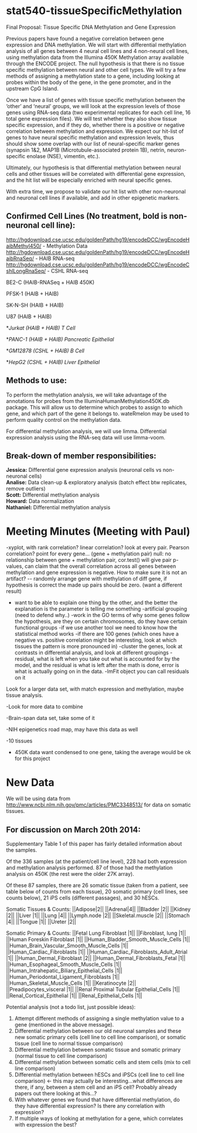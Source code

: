 stat540-tissueSpecificMethylation
=================================

Final Proposal: Tissue Specific DNA Methylation and Gene Expression

Previous papers have found a negative correlation between gene expression and DNA methylation. We will start with differential methylation analysis of all genes between 4 neural cell lines and 4 non-neural cell lines, using methylation data from the Illumina 450K Methylation array available through the ENCODE project. The null hypothesis is that there is no tissue specific methylation between neural and other cell types. We will try a few methods of assigning a methylation state to a gene, including looking at probes within the body of the gene, in the gene promoter, and in the upstream CpG Island.

Once we have a list of genes with tissue specific methylation between the ‘other’ and ‘neural’ groups, we will look at the expression levels of those genes using RNA-seq data (two experimental replicates for each cell line, 16 total gene expression files). We will test whether they also show tissue specific expression, and if they do, whether there is a positive or negative correlation between methylation and expression. We expect our hit-list of genes to have neural specific methylation and expression levels, thus should show some overlap with our list of neural-specific marker genes (synapsin 1&2, MAP1B (Microtubule-associated protein 1B), netrin, neuron-specific enolase (NSE), vimentin, etc.).

Ultimately, our hypothesis is that differential methylation between neural cells and other tissues will be correlated with differential gene expression, and the hit list will be especially enriched with neural specific genes. 

With extra time, we propose to validate our hit list with other non-neuronal and neuronal cell lines if available, and add in other epigenetic markers.


Confirmed Cell Lines (No treatment, bold is non-neuronal cell line): 
--------------------------------------
http://hgdownload.cse.ucsc.edu/goldenPath/hg19/encodeDCC/wgEncodeHaibMethyl450/ - Methylation Data
http://hgdownload.cse.ucsc.edu/goldenPath/hg19/encodeDCC/wgEncodeHaibRnaSeq/ - HAIB RNA-seq
http://hgdownload.cse.ucsc.edu/goldenPath/hg19/encodeDCC/wgEncodeCshlLongRnaSeq/ - CSHL RNA-seq

BE2-C (HAIB-RNASeq + HAIB 450K)

PFSK-1 (HAIB + HAIB)

SK-N-SH (HAIB + HAIB)

U87 (HAIB + HAIB)

**Jurkat (HAIB + HAIB) *T Cell**

**PANC-1 (HAIB + HAIB) *Pancreatic Epithelial**

**GM12878 (CSHL + HAIB) *B Cell**

**HepG2 (CSHL + HAIB) *Liver Epithelial**

Methods to use:
---------------

To perform the methylation analysis, we will take advantage of the annotations for probes from the IlluminaHumanMethylation450K.db package. This will allow us to determine which probes to assign to which gene, and which part of the gene it belongs to. wateRmelon may be used to perform quality control on the methylation data.

For differential methylation analysis, we will use limma. Differential expression analysis using the RNA-seq data will use limma-voom.

Break-down of member responsibilities:
-------------------------
**Jessica:** Differential gene expression analysis (neuronal cells vs non-neuronal cells)  
**Analise:** Data clean-up & exploratory analysis (batch effect btw replicates, remove outliers)  
**Scott:** Differential methylation analysis  
**Howard:** Data normalization  
**Nathaniel:** Differential methylation analysis  

Meeting Minutes (Meeting with Paul)
====================================
-xyplot, with rank correlation? linear correlation? look at every pair. Pearson correlation? point for every gene… (gene + methylation pair) 
   null: no relationship between gene + methylation pair, cor.test() will give pair p-values, can claim that the overall correlation across all genes between methylation and gene expression is negative. How to make sure it is not an artifact? -- randomly arrange gene with methylation of diff gene, if hypothesis is correct the made up pairs should be zero. (want a different result) 
- want to be able to explain one thing by the other, and the better the explanation is the parameter is telling me something
-artificial grouping (need to defend why..) 
-work in the GO terms of why some genes follow the hypothesis, are they on certain chromosomes, do they have certain functional groups 
-if we use another tool we need to know how the statistical method works
-if there are 100 genes (which ones have a negative vs. positive correlation might be interesting, look at which tissues the pattern is more pronounced in) 
-cluster the genes, look at contrasts in differential analysis, and look at different groupings
-residual, what is left when you take out what is accounted for by the model, and the residual is what is left after the math is done, error is what is actually going on in the data. 
-lmFit object you can call residuals on it 

Look for a larger data set, with match expression and methylation, maybe tissue analysis.  

-Look for more data to combine

-Brain-span data set, take some of it

-NIH epigenetics road map, may have this data as well 

-10 tissues 
- 450K data want condensed to one gene, taking the average would be ok for this project

New Data
=========
We will be using data from http://www.ncbi.nlm.nih.gov/pmc/articles/PMC3348513/ for data on somatic tissues. 

For discussion on March 20th 2014: 
-----------------------------------
Supplementary Table 1 of this paper has fairly detailed information about the samples.

Of the 336 samples (at the patient/cell line level), 228 had both expression and methylation analysis performed. 87 of those had the methylation analysis on 450K (the rest were the older 27K array).

Of these 87 samples, there are 26 somatic tissue (taken from a patient, see table below of counts from each tissue), 20 somatic primary (cell lines, see counts below), 21 iPS cells (different passages), and 30 hESCs.

Somatic Tissues & Counts:
||Adipose|2||
||Adrenal|4||
||Bladder	|2||
||Kidney	|2||
||Liver	|1||
||Lung	|4||
||Lymph.node	|2||
||Skeletal.muscle	|2||
||Stomach	|4||
||Tongue	|1||
||Ureter	|2||

Somatic Primary & Counts:
||Fetal Lung Fibroblast	|1||
||Fibroblast, lung	|1||
||Human Foreskin Fibroblast	|1||
||Human_Bladder_Smooth_Muscle_Cells	|1||
||Human_Brain_Vascular_Smooth_Muscle_Cells	|1||
||Human_Cardiac_Fibroblasts	|1||
||Human_Cardiac_Fibroblasts_Adult_Atrial	|1||
||Human_Dermal_Fibroblast	|2||
||Human_Dermal_Fibroblasts_Fetal	|1||
||Human_Esophageal_Smooth_Muscle_Cells	|1||
||Human_Intrahepatic_Biliary_Epithelial_Cells	|1||
||Human_Periodontal_Ligament_Fibroblasts	|1||
||Human_Skeletal_Muscle_Cells	|1||
||Keratinocyte	|2||
||Preadipocytes_visceral	|1||
||Renal Proximal Tubular Epithelial_Cells	|1||
||Renal_Cortical_Epithelial	|1||
||Renal_Epithelial_Cells	|1||



Potential analysis (not a todo list, just possible ideas):  
1. Attempt different methods of assigning a single methylation value to a gene (mentioned in the above message).  
2. Differential methylation between our old neuronal samples and these new somatic primary cells (cell line to cell line comparison), or somatic tissue (cell line to normal tissue comparison)  
3. Differential methylation between somatic tissue and somatic primary (normal tissue to cell line comparison)  
4. Differential methylation between somatic cells and stem cells (mix to cell line comparison)  
5. Differential methylation between hESCs and iPSCs (cell line to cell line comparison) <- this may actually be interesting...what differences are there, if any, between a stem cell and an iPS cell? Probably already papers out there looking at this...?  
6. With whatever genes we found that have differential methylation, do they have differential expression? Is there any correlation with expression?  
7. If multiple ways of looking at methylation for a gene, which correlates with expression the best?  